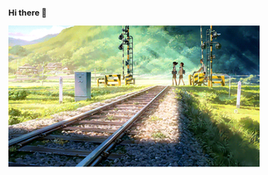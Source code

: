 ### Hi there 👋
<!-- ![okokoe](https://github.com/KvnPrdtyaa/KvnPrdtyaa/blob/main/banner.gif) -->
<img src="https://github.com/KvnPrdtyaa/KvnPrdtyaa/blob/main/banner.gif" width="700" />
<!--
**KvnPrdtyaa/KvnPrdtyaa** is a ✨ _special_ ✨ repository because its `README.md` (this file) appears on your GitHub profile.

Here are some ideas to get you started:

- 🔭 I’m currently working on ...
- 🌱 I’m currently learning ...
- 👯 I’m looking to collaborate on ...
- 🤔 I’m looking for help with ...
- 💬 Ask me about ...
- 📫 How to reach me: ...
- 😄 Pronouns: ...
- ⚡ Fun fact: ...
-->

